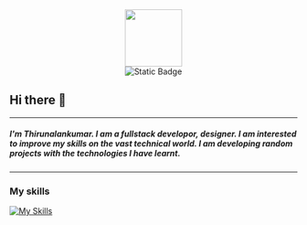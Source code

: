 <div id="header" align="center">
  <img src="https://media.giphy.com/media/M9gbBd9nbDrOTu1Mqx/giphy.gif" width="100"/>
    <div>
        <img alt="Static Badge" src="https://img.shields.io/badge/Linkedin-blue?style=flat-square&logo=Linkedin&color=blue&link=https%3A%2F%2Fwww.linkedin.com%2Fin%2Fthirunalankumar%2F"/>
    </div>
</div>



## Hi there 👋
---
##### I'm Thirunalankumar. I am a fullstack developor, designer. I am interested to improve my skills on the vast technical world. I am developing random projects with the technologies I have learnt.
---
### My skills
[![My Skills](https://skillicons.dev/icons?i=java,spring,react,tailwind,mongodb,js,html,css,c,python)](https://skillicons.dev)



<!--
**Nalankumar/Nalankumar** is a ✨ _special_ ✨ repository because its `README.md` (this file) appears on your GitHub profile.

Here are some ideas to get you started:

- 🔭 I’m currently working on ...
- 🌱 I’m currently learning ...
- 👯 I’m looking to collaborate on ...
- 🤔 I’m looking for help with ...
- 💬 Ask me about ...
- 📫 How to reach me: ...
- 😄 Pronouns: ...
- ⚡ Fun fact: ...
-->
